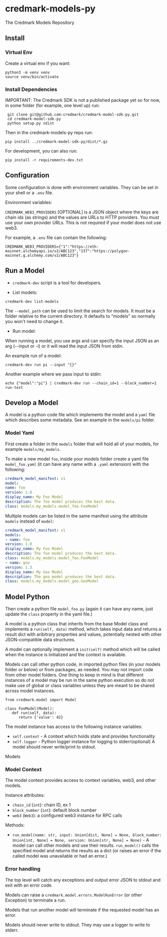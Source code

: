 # credmark-models-py

The Credmark Models Repository

## Install

### Virtual Env

Create a virtual env if you want:

```
python3 -m venv venv
source venv/bin/activate
```

### Install Dependencies

IMPORTANT: The Credmark SDK is not a published package yet so for now, in some folder (for example, one level up) run:

```
 git clone git@github.com:credmark/credmark-model-sdk-py.git
 cd credmark-model-sdk-py
 python setup.py sdist
```

Then in the credmark-models-py repo run:

```
pip install ../credmark-model-sdk-py/dist/*.gz
```

For development, you can also run:

```
pip install -r requirements-dev.txt
```

## Configuration

Some configuration is done with environment variables.
They can be set in your shell or a `.env` file.

Environment variables:

`CREDMARK_WEB3_PROVIDERS` [OPTIONAL] is a JSON object where the keys are chain ids (as strings) and the values are URLs to HTTP providers. You must use your own provider URLs. This is not required if your model does not use web3.

For example, a `.env` file can contain the following:

```
CREDMARK_WEB3_PROVIDERS={"1":"https://eth-mainnet.alchemyapi.io/v2/ABC123","137":"https://polygon-mainnet.g.alchemy.com/v2/ABC123"}
```

## Run a Model

- `credmark-dev` script is a tool for developers.

+ List models:

```
credmark-dev list-models
```

The `--model_path` can be used to limit the search for models. It must be a folder relative to the current directory. It defaults to "models" so normally you won't need to change it.

+ Run model:

When running a model, you use args and can specify the input JSON as an arg (--input or -i) or it will read the input JSON from stdin.

An example run of a model:

```
credmark-dev run pi --input "{}"
```

Another example where we pass input to stdin:

```
echo {"model":"pi"} | credmark-dev run --chain_id=1 --block_number=1 run-test
```

## Develop a Model

A model is a python code file which implements the model and a `yaml` file which describes some metadata. See an example in the `models/pi` folder.

### Model Yaml

First create a folder in the `models` folder that will hold all of your models, for example `models/my_models`.

To make a new model `foo`, inside your models folder create a yaml file `model_foo.yaml` (it can have any name with a `.yaml` extension) with the following:

```yaml
credmark_model_manifest: v1
model:
name: foo
version: 1.0
display_name: My Foo Model
description: The foo model produces the best data.
class: models.my_models.model_foo.FooModel
```

Multiple models can be listed in the same manifest using the attribute `models` instead of `model`:

```yaml
credmark_model_manifest: v1
models:
- name: foo
version: 1.0
display_name: My Foo Model
description: The foo model produces the best data.
class: models.my_models.model_foo.FooModel
- name: goo
version: 1.3
display_name: My Goo Model
description: The goo model produces the best data.
class: models.my_models.model_goo.GooModel
```

## Model Python

Then create a python file `model_foo.py` (again it can have any name, just update the `class` property in the yaml file.)

A model is a python class that inherits from the base Model class and implements a `run(self, data)` method, which takes input data and returns a result dict with aribitrary properties and values, potentially nested with other JSON-compatible data structures.

A model can optionally implement a `init(self)` method which will be called when the instance is initialized and the context is available.

Models can call other python code, in imported python files (in your models folder or below) or from packages, as needed. You may not import code from other model folders. One thing to keep in mind is that different instances of a model may be run in the same python execution so do not make use of global or class variables unless they are meant to be shared across model instances.

```
from credmark.model import Model

class FooModel(Model):
   def run(self, data):
      return {'value': 42}
```

The model instance has access to the following instance variables:

- `self.context` - A context which holds state and provides functionality
- `self.logger` - Python logger instance for logging to stderr(optional) A model should never write/print to stdout.

Models

### Model Context

The model context provides access to context variables, web3, and other models.

Instance attributes:

- `chain_id` (`int`): chain ID, ex 1
- `block_number` (`int`): default block number
- `web3` (`Web3`): a configured web3 instance for RPC calls

Methods:

- `run_model(name: str, input: Union[dict, None] = None, block_number: Union[int, None] = None, version: Union[str, None] = None)` - A model can call other models and use their results. `run_model()` calls the specified model and returns the results as a dict (or raises an error if the called model was unavailable or had an error.)

### Error handling

The top level will catch any exceptions and output error JSON to stdout and exit with an error code.

Models can raise a `credmark.model.errors.ModelRunError` (or other Exception) to terminate a run.

Models that run another model will terminate if the requested model has an error.

Models should never write to stdout. They may use a logger to write to stderr.

